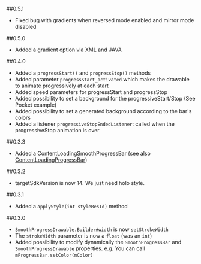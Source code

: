 ##0.5.1

-   Fixed bug with gradients when reversed mode enabled and mirror mode disabled

##0.5.0

-   Added a gradient option via XML and JAVA

##0.4.0

-   Added a `progressStart()` and `progressStop()` methods
-   Added parameter `progressStart_activated` which makes the drawable to animate progressively at each start
-   Added speed parameters for progressStart and progressStop
-   Added possibility to set a background for the progressiveStart/Stop (See Pocket example)
-   Added possibility to set a generated background according to the bar's colors
-   Added a listener `progressiveStopEndedListener`: called when the progressiveStop animation is over

##0.3.3

-   Added a ContentLoadingSmoothProgressBar (see also [ContentLoadingProgressBar](https://android.googlesource.com/platform/frameworks/support/+/refs/heads/master/v4/java/android/support/v4/widget/ContentLoadingProgressBar.java))

##0.3.2

-   targetSdkVersion is now 14. We just need holo style.

##0.3.1

-   Added a `applyStyle(int styleResId)` method

##0.3.0

-   `SmoothProgressDrawable.Builder#width` is now `setStrokeWidth`
-   The `strokeWidth` parameter is now a `float` (was an `int`)
-   Added possibility to modify dynamically the `SmoothProgressBar` and `SmoothProgressDrawable` properties.
    e.g. You can call `mProgressBar.setColor(mColor)`
